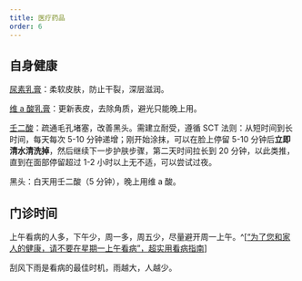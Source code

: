 ```yaml
---
title: 医疗药品
order: 6
---
```


## 自身健康

[尿素乳膏](https://detail.tmall.com/item.htm?id=542176943787)：柔软皮肤，防止干裂，深层滋润。

[维 a 酸乳膏](https://detail.tmall.com/item.htm?id=568724954216)：更新表皮，去除角质，避光只能晚上用。

[壬二酸](https://detail.tmall.com/item.htm?id=657520889974)：疏通毛孔堵塞，改善黑头。需建立耐受，遵循 SCT 法则：从短时间到长时间，每天每次 5-10 分钟递增；刚开始涂抹，可以在脸上停留 5-10 分钟后**立即清水清洗掉**，然后继续下一步护肤步骤，第二天时间拉长到 20 分钟，以此类推，直到在面部停留超过 1-2 小时以上无不适，可以尝试过夜。

黑头：白天用壬二酸（5 分钟），晚上用维 a 酸。

## 门诊时间

上午看病的人多，下午少，周一多，周五少，尽量避开周一上午。^[[“为了您和家人的健康，请不要在星期一上午看病”，超实用看病指南](https://www.guokr.com/article/461706/)]

刮风下雨是看病的最佳时机，雨越大，人越少。